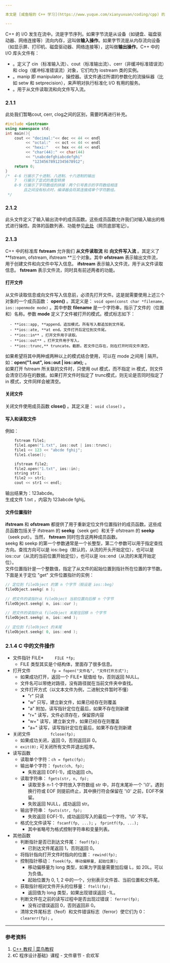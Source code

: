 ```yaml
---

本文是 [咸鱼暄的 C++ 学习](https://www.yuque.com/xianyuxuan/coding/cpp) 的补充部分 [2 C++知识补充](https://www.yuque.com/xianyuxuan/coding/cpppp) 的一个章节。

---
```


C++ 的 I/O 发生在流中。流是字节序列。如果字节流是从设备（如键盘、磁盘驱动器、网络连接等）流向内存，这叫做**输入操作**。如果字节流是从内存流向设备（如显示屏、打印机、磁盘驱动器、网络连接等），这叫做**输出操作**。C++ 中的 I/O 库头文件有：

   - **<iostream>** 。定义了 cin（标准输入流）、cout（标准输出流）、cerr（非缓冲标准错误流）和 clog（缓冲标准错误流）对象，它们均为 iostream 类的实例。
   - **<iomanip>** 。manip 即 manipulator，操控器。该文件通过所谓的参数化的流操纵器（比如 setw 和 setprecision），来声明对执行标准化 I/O 有用的服务。
   - **<fstream>** 。用于从文件读取流和向文件写入流。


### 2.1.1 <iostream>
此处我们暂略cout, cerr, clog之间的区别，需要时再进行补充。
```cpp
#include <iostream>
using namespace std;
int main(){
	cout << "decimal:"<< dec << 44 << endl
    	 << "octal:"  << oct << 44 << endl
    	 << "hexi:"   << hex << 44 << endl
    	 << "char(44):" << char(44)
    	 << "\nabcdefghiabcdefghi"
    		"12345678912345678912";
    return 0;
}
/* 	4-6 行展示了十进制、八进制、十六进制的输出
	7	行展示了显式的类型转换
	8-9 行展示了字符数组的拼接：两个引号表示的字符数组相连
		且之间没有标点时，编译器会将其连接成单个字符数组。 
 */ 
```


### 2.1.2 <iomanip>
此头文件定义了输入输出流中的成员函数。这些成员函数允许我们对输入输出的格式进行操控。具体的函数列表、功能参见[此处](https://www.runoob.com/cplusplus/cpp-basic-input-output.html)（网页底部笔记）。


### 2.1.3 <fstream>
C++ 中的标准库 **fstream** 允许我们 **从文件读取流** 和 **向文件写入流** 。其定义了 **fstream, ofstream, ifstream **三个对象。其中 **ofstream** 表示输出文件流，用于创建文件和向文件中写入信息。 **ifstream** 表示输入文件流，用于从文件读取信息。 **fstream** 表示文件流，同时具有前述两者的功能。

#### 打开文件
从文件读取信息或向文件写入信息前，必须先打开文件。这是就需要使用上述三个对象的一个成员函数： **open()** 。其定义是： `void open(const char *filename, ios::openmode mode)` 。其中参数 **filename** 是一个字符串，指示了文件的（位置和）名称。参数 **mode** 定义了文件被打开的模式。模式标志如下：

      - **ios::app, **append。追加模式。所有写入都追加到文件尾。
      - **ios::ate, **at end。文件打开后定位到文件尾。
      - **ios::in** 。打开文件用于读取。
      - **ios::out** 。打开文件用于写入。
      - **ios::trunc,** truncate。截断。若文件已存在，则在打开时将文件清空。

如果希望将其中两种或两种以上的模式结合使用，可以在 mode 之间用 | 隔开。如：**open("1.out", ios::out | ios::ate);** 。<br />如果打开 fstream 所关联的文件时，只使用 out 模式，而不指定 in 模式，则文件会清空已存在的数据。如果打开文件时指定了 trunc模式，则无论是否同时指定了 in 模式，文件同样会被清空。


#### 关闭文件
关闭文件使用成员函数 **close()** 。其定义是： `void close()` 。


#### 写入和读取文件
例如：
```cpp
	fstream file1;
	file1.open("1.txt", ios::out | ios::trunc);
	file1 << 123 << "abcde fghij";
	file1.close();

	ifstream file2;
	file2.open("1.txt", ios::in);
	string str1;
	file2 >> str1;
	cout << str1 << endl;
```
输出结果为：123abcde。<br />生成文件 1.txt ，内容为 123abcde fghij。


#### 文件位置指针
**ifstream** 和 **ofstream** 都提供了用于重新定位文件位置指针的成员函数。这些成员函数包括关于 ifstream 的 **seekg**（seek get）和关于 ofstream 的 **seekp**（seek put）。当然， **fstream** 同时包含这两种成员函数。<br />seekg 和 seekp 的第一个参数通常是一个长整型，第二个参数可以用于指定查找方向。查找方向可以是 ios::beg（默认的，从流的开头开始定位），也可以是 ios::cur（从流的当前位置开始定位），也可以是 ios::end（从流的末尾开始定位）。<br />文件位置指针是一个整数值，指定了从文件的起始位置到指针所在位置的字节数。下面是关于定位 "get" 文件位置指针的实例：
```cpp
// 定位到 fileObject 的第 n 个字节（假设是 ios::beg）
fileObject.seekg( n );
 
// 把文件的读指针从 fileObject 当前位置向后移 n 个字节
fileObject.seekg( n, ios::cur );
 
// 把文件的读指针从 fileObject 末尾往回移 n 个字节
fileObject.seekg( n, ios::end );
 
// 定位到 fileObject 的末尾
fileObject.seekg( 0, ios::end );
```



### 2.1.4 C 中的文件操作

   - 文件指针 FILE*         `FILE *fp;` 
      - FILE 类型其实是个结构体，里面存了很多信息。
   - 打开文件                 `fp = fopen("文件名", "文件打开方式");` 
      - 如果成功打开，返回一个 FILE* 赋值给 fp，否则返回 NULL。
      - 文件名可以带绝对路径，没有路径就在当前文件夹中查找。
      - 文件打开方式（以文本文件为例，二进制文件暂时不懂）
         - "r" 只读
         - "w" 只写，建立新文件，如果已经存在则覆盖
         - "a" 附加，读写指针定位在最后，如果不存在则新建
         - "r+" 读写，文件必须存在，保留原内容
         - "w+" 读写，建立新文件，如果已经存在则覆盖
         - "a+" 读写，读写指针定位在最后，如果不存在则新建
   - 关闭文件                `fclose(fp);` 
      - 如果成功关闭，返回 0，否则返回非 0。
      - `exit(0);` 可关闭所有文件并退出程序。
   - 读写函数
      - 读取单个字符：`ch = fgetc(fp);` 
      - 输出单个字符： `fputc(ch, fp);` 
         - 失败返回 EOF(-1)，成功返回 ch。
      - 读取字符串： `fgets(str, n, fp);` 
         - 读取至多 n-1 个字符放入字符数组 str 中，并在末尾补一个 '\0'。遇到换行符或 EOF 则提前终止，其中换行符会保留在 '\0' 之前，EOF不保留。
         - 失败返回 NULL，成功返回 str。
      - 输出字符串： `fputs(str, fp);` 
         - 失败返回 EOF(-1)，成功返回写入的最后一个字符。'\0' 不写。
      - 格式化文件读写： `fscanf(fp, ...);` ， `fprintf(fp, ...);` 
         - 其中省略号为格式控制字符串和变量列表。
   - 其他函数
      - 判断指针是否已到达文件尾： `feof(fp);` 
         - 已到达文件尾返回 1，否则返回 0。
      - 将指针指向打开文件时指向的位置： `rewind(fp);` 
      - 控制指针移动： `fseek(fp, 移动偏移量, 起始位置);` 
         - 移动偏移量为 long 类型，如果为字面量需要加后缀 L，如 20L。可以为负值。
         - 起始位置为 0, 1, 2 中的一个，分别表示文件首、当前位置和文件尾。
      - 获取指针相对文件开头的位移量： `ftell(fp);` 
         - 返回值为 long 类型，如果出现错误返回 -1L。
      - 判断文件在之前的读写过程中是否出现过错误： `ferror(fp);` 
         - 没有过错误返回 0，否则返回非 0。
      - 清除文件尾标志（feof）和文件错误标志（ferror）使它们为 0： `clearerr(fp);` 。

---


### 参考资料

1. [C++ 教程 | 菜鸟教程](https://www.runoob.com/cplusplus/cpp-tutorial.html)
2. 《C 程序设计基础》课程 - 文件章节 - 俞欢军
